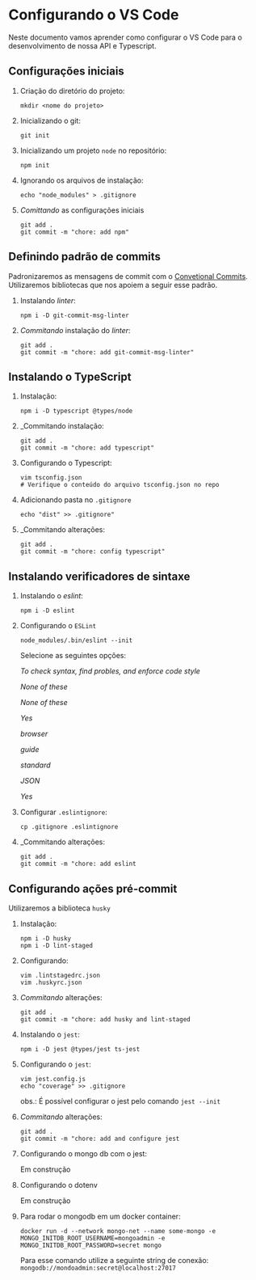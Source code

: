 # Configurando o VS Code

Neste documento vamos aprender como configurar o VS Code para o desenvolvimento de nossa API e Typescript.

## Configurações iniciais

1. Criação do diretório do projeto:

    ```{bash}
    mkdir <nome do projeto>
    ```

2. Inicializando o git:

    ```{bash}
    git init
    ```

3. Inicializando um projeto `node` no repositório:

    ```{bash}
    npm init
    ```

4. Ignorando os arquivos de instalação:

    ```{bash}
    echo "node_modules" > .gitignore

5. _Comittando_ as configurações iniciais

    ```{bash}
    git add .
    git commit -m "chore: add npm"

## Definindo padrão de commits

Padronizaremos as mensagens de commit com o [Convetional Commits](https://www.conventionalcommits.org/en/v1.0.0/). Utilizaremos bibliotecas que nos apoiem a seguir esse padrão.

1. Instalando _linter_:

    ```{bash}
    npm i -D git-commit-msg-linter
    ```

2. _Commitando_ instalação do _linter_:

    ```{bash}
    git add .
    git commit -m "chore: add git-commit-msg-linter"
    ```

## Instalando o TypeScript

1. Instalação:

    ```{bash}
    npm i -D typescript @types/node
    ```

2. _Commitando instalação:

    ```{bash}
    git add .
    git commit -m "chore: add typescript"
    ```

3. Configurando o Typescript:

    ```{bash}
    vim tsconfig.json
    # Verifique o conteúdo do arquivo tsconfig.json no repo
    ```

4. Adicionando pasta no `.gitignore`

    ```{bash}
    echo "dist" >> .gitignore"
    ```

5. _Commitando alterações:

    ```{bash}
    git add .
    git commit -m "chore: config typescript"

## Instalando verificadores de sintaxe

1. Instalando o _eslint_:

    ```{bash}
    npm i -D eslint
    ```

2. Configurando o `ESLint`

    ```{bash}
    node_modules/.bin/eslint --init
    ```

    Selecione as seguintes opções:

    _To check syntax, find probles, and enforce code style_

    _None of these_

    _None of these_

    _Yes_

    _browser_

    _guide_

    _standard_

    _JSON_

    _Yes_

3. Configurar `.eslintignore`:

    ```{bash}
    cp .gitignore .eslintignore
    ```

4. _Commitando alterações:

    ```{bash}
    git add .
    git commit -m "chore: add eslint
    ```

## Configurando ações pré-commit

Utilizaremos a biblioteca `husky`

1. Instalação:

    ```{bash}
    npm i -D husky
    npm i -D lint-staged
    ```

2. Configurando:

    ```{bash}
    vim .lintstagedrc.json
    vim .huskyrc.json
    ```

3. _Commitando_ alterações:

    ```{bash}
    git add .
    git commit -m "chore: add husky and lint-staged
    ```

4. Instalando o `jest`:

    ```{bash}
    npm i -D jest @types/jest ts-jest
    ```

5. Configurando o `jest`:

    ```{bash}
    vim jest.config.js
    echo "coverage" >> .gitignore
    ```

    obs.: É possível configurar o jest pelo comando `jest --init`

6. _Commitando_ alterações:

    ```{bash}
    git add .
    git commit -m "chore: add and configure jest
    ```

7. Configurando o mongo db com o jest:

    Em construção

8. Configurando o dotenv

    Em construção

9. Para rodar o mongodb em um  docker container:

    ```{bash}
    docker run -d --network mongo-net --name some-mongo -e MONGO_INITDB_ROOT_USERNAME=mongoadmin -e MONGO_INITDB_ROOT_PASSWORD=secret mongo
    ```

    Para esse comando utilize a seguinte string de conexão:
    `mongodb://mondoadmin:secret@localhost:27017`
